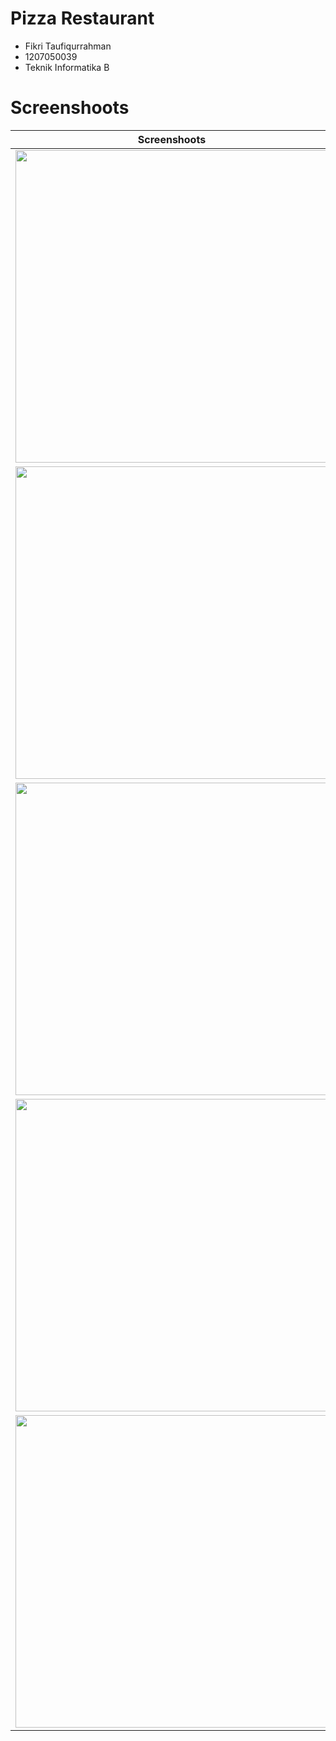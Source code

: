 # Pizza Restaurant
* Fikri Taufiqurrahman
* 1207050039
* Teknik Informatika B

# Screenshoots
|Screenshoots|
| --- |
| <img src="https://github.com/fikritaufiqurrahman/uas-ppam-pizza-restaurant/blob/301558680549004a7193ad422facd31f904747e3/screenshoot/screenshot_20221228_045542.png" width="500">|
| <img src="https://github.com/fikritaufiqurrahman/uas-ppam-pizza-restaurant/blob/49b96e4e908f5e896482c1e528dbbe95aec3f7ab/screenshoot/screenshot_20221228_045708.png" width="500">|
| <img src="https://github.com/fikritaufiqurrahman/uas-ppam-pizza-restaurant/blob/49b96e4e908f5e896482c1e528dbbe95aec3f7ab/screenshoot/screenshot_20221228_045736.png" width="500">|
| <img src="https://github.com/fikritaufiqurrahman/uas-ppam-pizza-restaurant/blob/49b96e4e908f5e896482c1e528dbbe95aec3f7ab/screenshoot/screenshot_20221228_045755.png" width="500">|
| <img src="https://github.com/fikritaufiqurrahman/uas-ppam-pizza-restaurant/blob/49b96e4e908f5e896482c1e528dbbe95aec3f7ab/screenshoot/screenshot_20221228_045824.png" width="500">|
